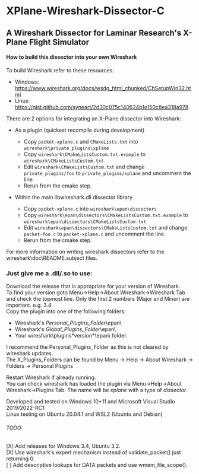 # XPlane-Wireshark-Dissector-C
## A Wireshark Dissector for Laminar Research's X-Plane Flight Simulator

#### How to build this dissector into your own Wireshark

To build Wireshark refer to these resources:
* Windows: https://www.wireshark.org/docs/wsdg_html_chunked/ChSetupWin32.html
* Linux: https://gist.github.com/syneart/2d30c075c140624b1e150c8ea318a978  

There are 2 options for integrating an X-Plane dissector into Wireshark:
* As a plugin (quickest recompile during development)
  * Copy <code>packet-xplane.c</code> and <code>CMakeLists.txt</code> into <code>wireshark\private_plugins\xplane</code>
  * Copy <code>wireshark\CMakeListsCustom.txt.example</code> to <code>wireshark\CMakeListsCustom.txt</code>
  * Edit <code>wireshark\CMakeListsCustom.txt</code> and change <code>private_plugins/foo</code> to <code>private_plugins/xplane</code> and uncomment the line
  * Rerun from the cmake step.

* Within the main libwireshark.dll dissector library
  * Copy <code>packet-xplane.c</code> into <code>wireshark\epan\dissectors</code>
  * Copy <code>wireshark\epan\dissectors\CMakeListsCustom.txt.example</code> to <code>wireshark\epan\dissectors\CMakeListsCustom.txt</code>
  * Edit <code>wireshark\epan\dissectors\CMakeListsCustom.txt</code> and change <code>packet-foo.c</code> to <code>packet-xplane.c</code> and uncomment the line.
  * Rerun from the cmake step.

For more information on writing wireshark dissectors refer to the wireshark\doc\README.subject files.

### Just give me a .dll/.so to use:
Download the release that is appropriate for your version of Wireshark.  
To find your version goto Menu->Help->About Wireshark->Wireshark Tab and check the topmost line. Only the first 2 numbers (Major and Minor) are important. e.g. 3.4.  
Copy the plugin into one of the following folders:
  * Wireshark's *Personal_Plugins_Folder*\epan\
  * Wireshark's *Global_Plugins_Folder*\epan\ 
  * Your wireshark\plugins\*version*\epan\ folder.

I recommend the Personal_Plugins_Folder as this is not cleared by wireshark updates.  
The X_Plugins_Folders can be found by Menu -> Help -> About Wireshark -> Folders -> Personal Plugins

Restart Wireshark if already running.   
You can check wireshark has loaded the plugin via Menu->Help->About Wireshark->Plugins Tab. The name will be *xplane* with a type of *dissector*.  

Developed and tested on Windows 10+11 and Microsoft Visual Studio 2019/2022-RC1  
Linux testing on Ubuntu 20.04.1 and WSL2 (Ubuntu and Debian)

###### TODO:
[X] Add releases for Windows 3.4, Ubuntu 3.2.  
[X] Use wireshark's expert mechanism instead of validate_packet() just returning 0.  
[ ] Add descriptive lookups for DATA packets and use wmem_file_scope().
